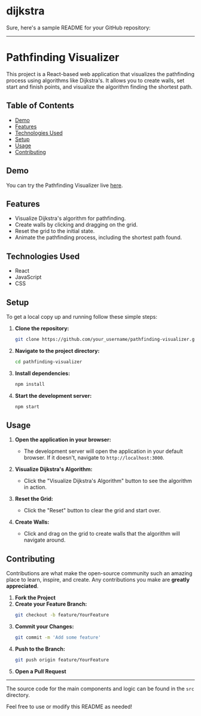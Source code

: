 # dijkstra
 Sure, here's a sample README for your GitHub repository:

---

# Pathfinding Visualizer

This project is a React-based web application that visualizes the pathfinding process using algorithms like Dijkstra's. It allows you to create walls, set start and finish points, and visualize the algorithm finding the shortest path.

## Table of Contents
- [Demo](#demo)
- [Features](#features)
- [Technologies Used](#technologies-used)
- [Setup](#setup)
- [Usage](#usage)
- [Contributing](#contributing)


## Demo
You can try the Pathfinding Visualizer live [here](#).

## Features
- Visualize Dijkstra's algorithm for pathfinding.
- Create walls by clicking and dragging on the grid.
- Reset the grid to the initial state.
- Animate the pathfinding process, including the shortest path found.

## Technologies Used
- React
- JavaScript
- CSS

## Setup
To get a local copy up and running follow these simple steps:

1. **Clone the repository:**
    ```sh
    git clone https://github.com/your_username/pathfinding-visualizer.git
    ```
2. **Navigate to the project directory:**
    ```sh
    cd pathfinding-visualizer
    ```
3. **Install dependencies:**
    ```sh
    npm install
    ```
4. **Start the development server:**
    ```sh
    npm start
    ```

## Usage
1. **Open the application in your browser:**
    - The development server will open the application in your default browser. If it doesn't, navigate to `http://localhost:3000`.

2. **Visualize Dijkstra's Algorithm:**
    - Click the "Visualize Dijkstra's Algorithm" button to see the algorithm in action.

3. **Reset the Grid:**
    - Click the "Reset" button to clear the grid and start over.

4. **Create Walls:**
    - Click and drag on the grid to create walls that the algorithm will navigate around.

## Contributing
Contributions are what make the open-source community such an amazing place to learn, inspire, and create. Any contributions you make are **greatly appreciated**.

1. **Fork the Project**
2. **Create your Feature Branch:**
    ```sh
    git checkout -b feature/YourFeature
    ```
3. **Commit your Changes:**
    ```sh
    git commit -m 'Add some feature'
    ```
4. **Push to the Branch:**
    ```sh
    git push origin feature/YourFeature
    ```
5. **Open a Pull Request**







---

The source code for the main components and logic can be found in the `src` directory.

Feel free to use or modify this README as needed!
